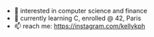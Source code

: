 - 👀 interested in computer science and finance
- 🌱 currently learning C, enrolled @ 42, Paris
- 📫 reach me: https://instagram.com/kellykph

<!---
kellycious/kellycious is a ✨ special ✨ repository because its `README.md` (this file) appears on your GitHub profile.
You can click the Preview link to take a look at your changes.
--->
